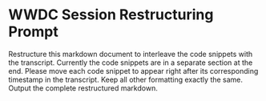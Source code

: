 # WWDC Session Restructuring Prompt

Restructure this markdown document to interleave the code snippets with the transcript. Currently the code snippets are in a separate section at the end. Please move each code snippet to appear right after its corresponding timestamp in the transcript. Keep all other formatting exactly the same. Output the complete restructured markdown.